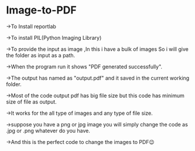 # Image-to-PDF

->To Install reportlab

->To install PIL(Python Imaging Library)

->To provide the input as image ,In this i have a bulk of images So i will give the folder as input as a path.

->When the program run it shows "PDF generated successfully".

->The output has named as "output.pdf" and it saved in the current working folder.

->Most of the code output pdf has big file size but this code has minimum size of file as output.

->It works for the all type of images and any type of file size.

->suppose you have a png or jpg image you will simply change the code as .jpg or .png whatever do you have.

->And this is the perfect code to change the images to PDF😉
